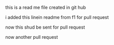 this is a read me file created in git hub 

i added this linein readme from f1 for pull request

now this shud be sent for pull request

now another pull request
